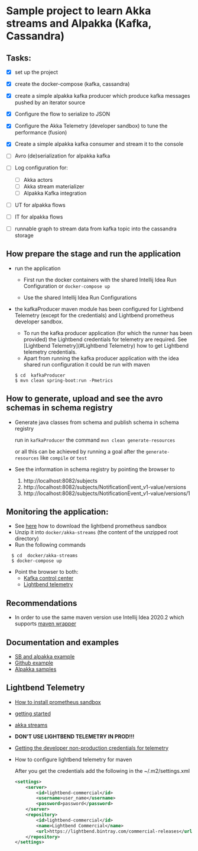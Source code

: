 # Sample project to learn Akka streams and Alpakka (Kafka, Cassandra)

## Tasks:

- [x] set up the project
- [x] create the docker-compose (kafka, cassandra)
- [x] create a simple alpakka kafka producer which produce kafka messages pushed by an iterator source
- [x] Configure the flow to serialize to JSON
- [x] Configure the Akka Telemetry (developer sandbox) to tune the performance (fusion)
- [x] Create a simple alpakka kafka consumer and stream it to the console
- [ ] Avro (de)serialization for alpakka kafka
- [ ] Log configuration for:
    - [ ] Akka actors
    - [ ] Akka stream materializer
    - [ ] Alpakka Kafka integration
- [ ] UT for alpakka flows
- [ ] IT for alpakka flows
- [ ] runnable graph to stream data from kafka topic into the cassandra storage


## How prepare the stage and run the application

- run the application

    - First run the docker containers with the shared Intellij Idea Run Configuration or `docker-compose up`
    
    - Use the shared Intellij Idea Run Configurations

- the kafkaProducer maven module has been configured for Lightbend Telemetry (except for the credentials) and Lightbend prometheus developer sandbox.

    - To run the kafka producer application (for which the runner has been provided) the Lightbend credentials for telemetry are required.
    See [Lightbend Telemetry](#Lightbend Telemetry) how to get Lightbend telemetry credentials.
    - Apart from running the kafka producer application with the idea shared run configuration it could be run with maven
    
    ```shell script
    $ cd  kafkaProducer
    $ mvn clean spring-boot:run -Pmetrics
    ```

## How to generate, upload and see the avro schemas in schema registry

- Generate java classes from schema and publish schema in schema registry

    run in `kafkaProducer` the command `mvn clean generate-resources`
    
    or all this can be achieved by running a goal after the `generate-resources` like `compile` or `test`

- See the information in schema registry by pointing the browser to

  1. http://localhost:8082/subjects
  1. http://localhost:8082/subjects/NotificationEvent_v1-value/versions
  1. http://localhost:8082/subjects/NotificationEvent_v1-value/versions/1

## Monitoring the application:

  - See [here](https://developer.lightbend.com/docs/telemetry/current/sandbox/prometheus-sandbox.html) how to download the lightbend prometheus sandbox     
  - Unzip it into `docker/akka-streams` (the content of the unzipped root directory)
  - Run the following commands
  
  ```shell script
    $ cd  docker/akka-streams
    $ docker-compose up
  ```
  - Point the browser to both:
    - [Kafka control center](http://localhost:9021) 
    - [Lightbend telemetry](http://localhost:3000)

## Recommendations
- In order to use the same maven version use Intellij Idea 2020.2 which supports [maven wrapper](https://blog.jetbrains.com/idea/2020/05/intellij-idea-2020-2-early-access-program-is-starting/)

## Documentation and examples

- [SB and alpakka example](https://medium.com/@lprakashv/akka-streams-in-java-spring-boot-f7749cafb7f5)
- [Github example](https://github.com/daggerok/spring-boot-reactive-scala-example/blob/master/src/main/scala/com/github/daggerok/SpringBootScalaApplication.scala)
- [Alpakka samples](https://github.com/akka/alpakka-samples)

## Lightbend Telemetry
  - [How to install prometheus sandbox](https://developer.lightbend.com/docs/telemetry/current/sandbox/prometheus-sandbox.html)
  - [getting started](https://developer.lightbend.com/docs/telemetry/2.14.x/getting-started/akka_maven.html)
  - [akka streams](https://developer.lightbend.com/docs/telemetry/current/instrumentations/akka-streams/akka-stream-configuration.html)
  
  - **DON'T USE LIGHTBEND TELEMETRY IN PROD!!!** 
  - [Getting the developer non-production credentials for telemetry](https://www.lightbend.com/account/lightbend-platform/credentials)
  - How to configure lightbend telemetry for maven
    
    After you get the credentials add the following in the ~/.m2/settings.xml
    
    ```xml
    <settings>
        <server>
            <id>lightbend-commercial</id>
            <username>user_name</username>
            <password>password</password>
        </server>
        <repository>
            <id>lightbend-commercial</id>
            <name>Lightbend Commercial</name>
            <url>https://lightbend.bintray.com/commercial-releases</url>
        </repository>
    </settings>
    ```
